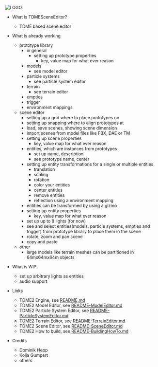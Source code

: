 ![LOGO](https://raw.githubusercontent.com/andreasdr/tdme2/master/resources/logos/github-logo.png)

- What is TDMESceneEditor?
    - TDME based scene editor 

- What is already working
    - prototype library
        - in general
            - setting up prototype properties
                - key, value map for what ever reason
        - models
            - see model editor
        - particle systems
            - see particle system editor
        - terrain
            - see terrain editor
        - empties
        - trigger
        - environment mappings
    - scene editor
        - setting up a grid where to place prototypes on
        - setting up snapping where to align prototypes at
        - load, save scenes, showing scene dimension
        - import scenes from model files like FBX, DAE or TM
        - setting up scene properties
            - key, value map for what ever reason
        - entities, which are instances from prototypes
             - set up name, description
             - see prototype name, center
        - setting up entity transformations for a single or multiple entities
             - translation
             - scaling
             - rotation
             - color your entities
             - center entities
             - remove entities
             - reflection using a environment mapping
        - entities can be transformed by using a gizmo
        - setting up entity properties
             - key, value map for what ever reason
        - set up up to 8 lights (for now)
        - see and select entities(models, particle systems, empties and trigger) from prototype library to place them in the scene
        - rotate, zoom and pan scene
        - copy and paste
    - other
        - large models like terrain meshes can be partitioned in 64mx64mx64m objects

- What is WIP
    - set up arbitrary lights as entities
    - audio support

- Links
	- TDME2 Engine, see [README.md](./README.md)
    - TDME2 Model Editor, see [README-ModelEditor.md](./README-ModelEditor.md)
    - TDME2 Particle System Editor, see [README-ParticleSystemEditor.md](./README-ParticleSystemEditor.md)
    - TDME2 Terrain Editor, see [README-TerrainEditor.md](./README-TerrainEditor.md)
    - TDME2 Scene Editor, see [README-SceneEditor.md](./README-SceneEditor.md)
    - TDME2 How to build, see [README-BuildingHowTo.md](./README-BuildingHowTo.md)

- Credits
    - Dominik Hepp
    - Kolja Gumpert
    - others
